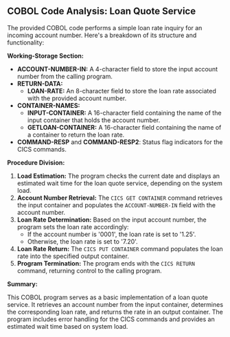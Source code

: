 ## COBOL Code Analysis: Loan Quote Service
The provided COBOL code performs a simple loan rate inquiry for an incoming account number. Here's a breakdown of its structure and functionality:

**Working-Storage Section:**

*   **ACCOUNT-NUMBER-IN:** A 4-character field to store the input account number from the calling program.
*   **RETURN-DATA:** 
    *   **LOAN-RATE:** An 8-character field to store the loan rate associated with the provided account number.
*   **CONTAINER-NAMES:**
    *   **INPUT-CONTAINER:** A 16-character field containing the name of the input container that holds the account number.
    *   **GETLOAN-CONTAINER:** A 16-character field containing the name of a container to return the loan rate.
*   **COMMAND-RESP** and **COMMAND-RESP2**: Status flag indicators for the CICS commands.

**Procedure Division:**

1.  **Load Estimation:** The program checks the current date and displays an estimated wait time for the loan quote service, depending on the system load.
2.  **Account Number Retrieval:** The `CICS GET CONTAINER` command retrieves the input container and populates the `ACCOUNT-NUMBER-IN` field with the account number.
3.  **Loan Rate Determination:** Based on the input account number, the program sets the loan rate accordingly:
    *   If the account number is '0001', the loan rate is set to '1.25'.
    *   Otherwise, the loan rate is set to '7.20'.
4.  **Loan Rate Return:** The `CICS PUT CONTAINER` command populates the loan rate into the specified output container.
5.  **Program Termination:** The program ends with the `CICS RETURN` command, returning control to the calling program.

**Summary:**

This COBOL program serves as a basic implementation of a loan quote service. It retrieves an account number from the input container, determines the corresponding loan rate, and returns the rate in an output container. The program includes error handling for the CICS commands and provides an estimated wait time based on system load.